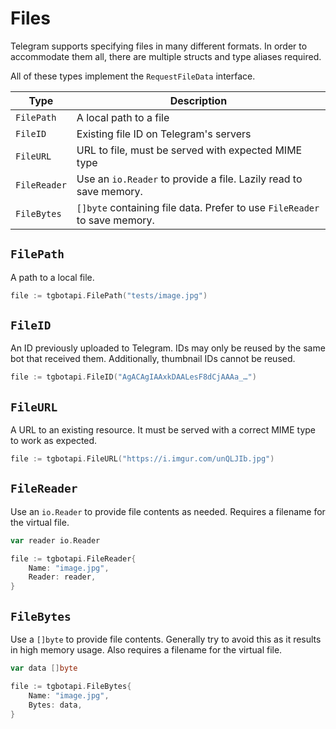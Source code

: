 # Files

Telegram supports specifying files in many different formats. In order to
accommodate them all, there are multiple structs and type aliases required.

All of these types implement the `RequestFileData` interface.

| Type         | Description                                                               |
| ------------ | ------------------------------------------------------------------------- |
| `FilePath`   | A local path to a file                                                    |
| `FileID`     | Existing file ID on Telegram's servers                                    |
| `FileURL`    | URL to file, must be served with expected MIME type                       |
| `FileReader` | Use an `io.Reader` to provide a file. Lazily read to save memory.         |
| `FileBytes`  | `[]byte` containing file data. Prefer to use `FileReader` to save memory. |

## `FilePath`

A path to a local file.

```go
file := tgbotapi.FilePath("tests/image.jpg")
```

## `FileID`

An ID previously uploaded to Telegram. IDs may only be reused by the same bot
that received them. Additionally, thumbnail IDs cannot be reused.

```go
file := tgbotapi.FileID("AgACAgIAAxkDAALesF8dCjAAAa_…")
```

## `FileURL`

A URL to an existing resource. It must be served with a correct MIME type to
work as expected.

```go
file := tgbotapi.FileURL("https://i.imgur.com/unQLJIb.jpg")
```

## `FileReader`

Use an `io.Reader` to provide file contents as needed. Requires a filename for
the virtual file.

```go
var reader io.Reader

file := tgbotapi.FileReader{
    Name: "image.jpg",
    Reader: reader,
}
```

## `FileBytes`

Use a `[]byte` to provide file contents. Generally try to avoid this as it
results in high memory usage. Also requires a filename for the virtual file.

```go
var data []byte

file := tgbotapi.FileBytes{
    Name: "image.jpg",
    Bytes: data,
}
```
